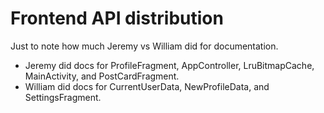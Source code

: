 # Frontend API distribution

Just to note how much Jeremy vs William did for documentation.

- Jeremy did docs for ProfileFragment, AppController, LruBitmapCache, MainActivity, and PostCardFragment.
- William did docs for CurrentUserData, NewProfileData, and SettingsFragment.

